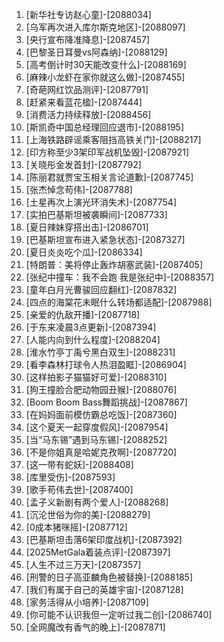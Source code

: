 
1. [新华社专访赵心童]-[2088034]
1. [乌军再次进入库尔斯克地区]-[2088097]
1. [央行宣布降准降息]-[2087457]
1. [巴黎圣日耳曼vs阿森纳]-[2088129]
1. [高考倒计时30天能改变什么]-[2088169]
1. [麻辣小龙虾在家你就这么做]-[2087455]
1. [奇葩网红饮品测评]-[2087791]
1. [赶紧来看蓝花楹]-[2087444]
1. [消费活力持续释放]-[2088456]
1. [斯凯奇中国总经理回应退市]-[2088195]
1. [上海铁路辟谣乘客阻挡高铁关门]-[2088217]
1. [印方称至少3架印军战机坠毁]-[2087921]
1. [关晓彤金发首封]-[2087792]
1. [陈丽君就贾宝玉相关言论道歉]-[2087745]
1. [张杰悼念苟伟]-[2087788]
1. [土星再次上演光环消失术]-[2087754]
1. [实拍巴基斯坦被袭瞬间]-[2087733]
1. [夏日辣妹穿搭出击]-[2086701]
1. [巴基斯坦宣布进入紧急状态]-[2087327]
1. [夏日炎炎吃个瓜]-[2086334]
1. [特朗普：美将停止轰炸胡塞武装]-[2087405]
1. [张纪中撞车：我不会跑 我是张纪中]-[2088357]
1. [童年白月光曹骏回应翻红]-[2087832]
1. [四点的海棠花未眠什么转场都适配]-[2087988]
1. [亲爱的仇敌开播]-[2087718]
1. [于东来凌晨3点更新]-[2087394]
1. [人能内向到什么程度]-[2088204]
1. [淮水竹亭丁禹兮黑白双生]-[2088231]
1. [看李森林打球令人热泪盈眶]-[2086904]
1. [这样拍影子猫猫好可爱]-[2088310]
1. [狗王撞脸合肥动物园丑猴]-[2088076]
1. [Boom Boom Bass舞蹈挑战]-[2087867]
1. [在妈妈面前模仿霸总吃饭]-[2087360]
1. [这个夏天一起穿度假风]-[2087954]
1. [当“马东锡”遇到马东锡]-[2088252]
1. [不是你姐真是哈妮克孜啊]-[2087720]
1. [这一带有蛇妖]-[2088408]
1. [库里受伤]-[2087593]
1. [歌手苟伟去世]-[2087400]
1. [孟子义新剧有两个爱人]-[2088268]
1. [沉沦世俗为你的美]-[2088279]
1. [0成本猪咪摇]-[2087712]
1. [巴基斯坦击落6架印度战机]-[2087392]
1. [2025MetGala着装点评]-[2087397]
1. [人生不过三万天]-[2087357]
1. [刑警的日子高亚麟角色被替换]-[2088185]
1. [我们有属于自己的英雄宇宙]-[2087128]
1. [家务活得从小培养]-[2087109]
1. [你可能不认识我但一定听过我二创]-[2086740]
1. [全网魔改有香气的晚上]-[2087871]